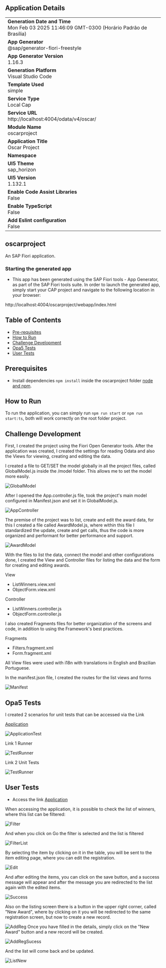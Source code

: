 ## Application Details
|               |
| ------------- |
|**Generation Date and Time**<br>Mon Feb 03 2025 11:46:09 GMT-0300 (Horário Padrão de Brasília)|
|**App Generator**<br>@sap/generator-fiori-freestyle|
|**App Generator Version**<br>1.16.3|
|**Generation Platform**<br>Visual Studio Code|
|**Template Used**<br>simple|
|**Service Type**<br>Local Cap|
|**Service URL**<br>http://localhost:4004/odata/v4/oscar/|
|**Module Name**<br>oscarproject|
|**Application Title**<br>Oscar Project|
|**Namespace**<br>|
|**UI5 Theme**<br>sap_horizon|
|**UI5 Version**<br>1.132.1|
|**Enable Code Assist Libraries**<br>False|
|**Enable TypeScript**<br>False|
|**Add Eslint configuration**<br>False|

## oscarproject

An SAP Fiori application.

### Starting the generated app

-   This app has been generated using the SAP Fiori tools - App Generator, as part of the SAP Fiori tools suite.  In order to launch the generated app, simply start your CAP project and navigate to the following location in your browser:

http://localhost:4004/oscarproject/webapp/index.html


## Table of Contents

- [Pre-requisites](#prerequisites)
- [How to Run](#how-to-run)
- [Challenge Development](#challenge-development)
- [Opa5 Tests](#opa5ptests)
- [User Tests](#userTests)


## Prerequisites

- Install dependencies `npm install` inside the oscarproject folder [node and npm](https://docs.npmjs.com/downloading-and-installing-node-js-and-npm).

## How to Run

To run the application, you can simply run `npm run start` or `npm run start:ts`, both will work correctly on the root folder project.

## Challenge Development

First, I created the project using the Fiori Open Generator tools. After the application was created, I created the settings for reading Odata and also the Views for viewing, creating and editing the data.

I created a file to GET/SET the model globally in all the project files, called GlobalModel.js inside the /model folder. This allows me to set the model more easily.

![GlobalModel](../../docs/images/sap/GlobalModel.png)

After I opened the App.controller.js file, took the project's main model configured in Manifest.json and set it in GlobalModel.js.


![AppController](../../docs/images/sap/AppController.png)


The premise of the project was to list, create and edit the award data, for this I created a file called AwardModel.js, where within this file I standardized the update, create and get calls, thus the code is more organized and performant for better performance and support.

![AwardModel](../../docs/images/sap/AwardModel.png)

With the files to list the data, connect the model and other configurations done, I created the View and Controller files for listing the data and the form for creating and editing awards.

View
- ListWinners.view.xml
- ObjectForm.view.xml

Controller
- ListWinners.controller.js
- ObjectForm.controller.js

I also created Fragments files for better organization of the screens and code, in addition to using the Framework's best practices.

Fragments
- Filters.fragment.xml
- Form.fragment.xml

All View files were used with i18n with translations in English and Brazilian Portuguese.

In the manifest.json file, I created the routes for the list views and forms

![Manifest](../../docs/images/sap/manifestjson.png)


## Opa5 Tests

I created 2 scenarios for unit tests that can be accessed via the Link

[Application](http://localhost:4004/)

![ApplicationTest](../../docs/images/sap/TestScreen.png)

Link 1 Runner

![TestRunner](../../docs/images/sap/TestRunner.png)

Link 2 Unit Tests

![TestRunner](../../docs/images/sap/UnitTests.png)


## User Tests

- Access the link
[Application](http://localhost:4004/oscarproject/index.html)

When accessing the application, it is possible to check the list of winners, where this list can be filtered:

![Filter](../../docs/images/sap/print1.png)

And when you click on Go the filter is selected and the list is filtered

![FilterList](../../docs/images/sap/print2.png)

By selecting the item by clicking on it in the table, you will be sent to the item editing page, where you can edit the registration.

![Edit](../../docs/images/sap/print3.png)

And after editing the items, you can click on the save button, and a success message will appear and after the message you are redirected to the list again with the edited items.

![Success](../../docs/images/sap/print4.png)

Also on the listing screen there is a button in the upper right corner, called "New Award", where by clicking on it you will be redirected to the same registration screen, but now to create a new record.

![AddReg](../../docs/images/sap/print5.png)
Once you have filled in the details, simply click on the "New Award" button and a new record will be created.


![AddRegSucess](../../docs/images/sap/print6.png)

And the list will come back and be updated.

![ListNew](../../docs/images/sap/print7.png)



